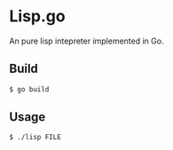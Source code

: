 # Lisp.go

An pure lisp intepreter implemented in Go.

## Build

```sh
$ go build
```

## Usage

```sh
$ ./lisp FILE
```
